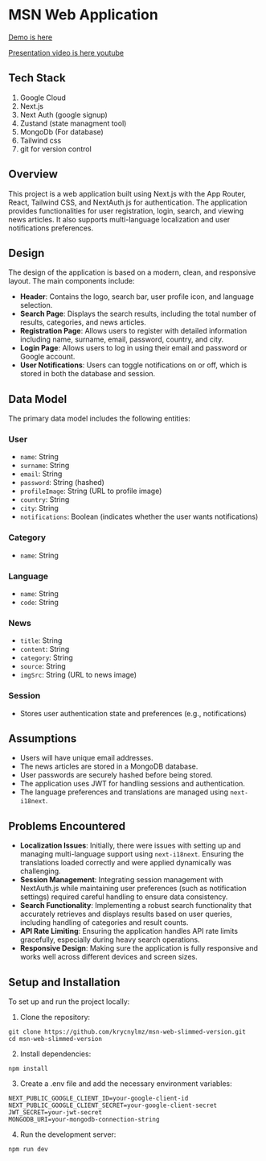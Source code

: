 # MSN Web Application

[Demo is here](https://msn-web-slimmed-version-ccltj3r3na-uc.a.run.app)



[Presentation video is here youtube](https://youtu.be/MP5Jax3i90A)


## Tech Stack
1. Google Cloud
2. Next.js
3. Next Auth (google signup)
4. Zustand (state managment tool)
5. MongoDb (For database)
6. Tailwind css
7. git for version control

## Overview

This project is a web application built using Next.js with the App Router, React, Tailwind CSS, and NextAuth.js for authentication. The application provides functionalities for user registration, login, search, and viewing news articles. It also supports multi-language localization and user notifications preferences.

## Design

The design of the application is based on a modern, clean, and responsive layout. The main components include:

- **Header**: Contains the logo, search bar, user profile icon, and language selection.
- **Search Page**: Displays the search results, including the total number of results, categories, and news articles.
- **Registration Page**: Allows users to register with detailed information including name, surname, email, password, country, and city.
- **Login Page**: Allows users to log in using their email and password or Google account.
- **User Notifications**: Users can toggle notifications on or off, which is stored in both the database and session.

## Data Model

The primary data model includes the following entities:

### User
- `name`: String
- `surname`: String
- `email`: String
- `password`: String (hashed)
- `profileImage`: String (URL to profile image)
- `country`: String
- `city`: String
- `notifications`: Boolean (indicates whether the user wants notifications)

### Category
- `name`: String

### Language
- `name`: String
- `code`: String

### News
- `title`: String
- `content`: String
- `category`: String
- `source`: String
- `imgSrc`: String (URL to news image)

### Session
- Stores user authentication state and preferences (e.g., notifications)

## Assumptions

- Users will have unique email addresses.
- The news articles are stored in a MongoDB database.
- User passwords are securely hashed before being stored.
- The application uses JWT for handling sessions and authentication.
- The language preferences and translations are managed using `next-i18next`.

## Problems Encountered

- **Localization Issues**: Initially, there were issues with setting up and managing multi-language support using `next-i18next`. Ensuring the translations loaded correctly and were applied dynamically was challenging.
- **Session Management**: Integrating session management with NextAuth.js while maintaining user preferences (such as notification settings) required careful handling to ensure data consistency.
- **Search Functionality**: Implementing a robust search functionality that accurately retrieves and displays results based on user queries, including handling of categories and result counts.
- **API Rate Limiting**: Ensuring the application handles API rate limits gracefully, especially during heavy search operations.
- **Responsive Design**: Making sure the application is fully responsive and works well across different devices and screen sizes.

## Setup and Installation

To set up and run the project locally:

1. Clone the repository:

  ```
  git clone https://github.com/krycnylmz/msn-web-slimmed-version.git
  cd msn-web-slimmed-version
  ```

2. Install dependencies:
  ```
  npm install
  ```

3. Create a .env file and add the necessary environment variables:

  ```
  NEXT_PUBLIC_GOOGLE_CLIENT_ID=your-google-client-id
  NEXT_PUBLIC_GOOGLE_CLIENT_SECRET=your-google-client-secret
  JWT_SECRET=your-jwt-secret
  MONGODB_URI=your-mongodb-connection-string
  ```


4. Run the development server:

  ```
  npm run dev
  ```